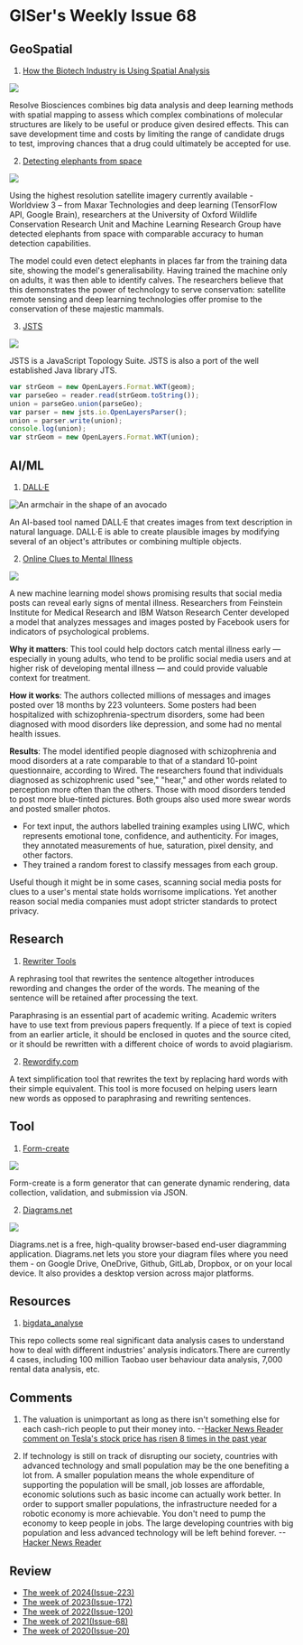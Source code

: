 # GISer's Weekly Issue 68

## GeoSpatial

1. [How the Biotech Industry is Using Spatial Analysis](https://www.gislounge.com/how-the-biotech-industry-is-using-spatial-analysis/)

![](https://cdn.shortpixel.ai/client/to_avif,q_lossy,ret_img,w_1100/https://www.gislounge.com/wp-content/uploads/2021/01/spatial-multinomics-lu-et-al-2020.png)

Resolve Biosciences combines big data analysis and deep learning methods with spatial mapping to assess which complex combinations of molecular structures are likely to be useful or produce given desired effects. This can save development time and costs by limiting the range of candidate drugs to test, improving chances that a drug could ultimately be accepted for use.

2. [Detecting elephants from space](https://nuadox.com/post/638430835121455104/detecting-elephants-from-space)

![](https://64.media.tumblr.com/330a68aed805cffd8328317f7dd05bd9/b0c284a6b721a8fd-0e/s1280x1920/74353fea5a59109823c02a8fb696af59062ab79a.jpg)

Using the highest resolution satellite imagery currently available - Worldview 3 – from Maxar Technologies and deep learning (TensorFlow API, Google Brain), researchers at the University of Oxford Wildlife Conservation Research Unit and Machine Learning Research Group have detected elephants from space with comparable accuracy to human detection capabilities.

The model could even detect elephants in places far from the training data site, showing the model's generalisability. Having trained the machine only on adults, it was then able to identify calves. The researchers believe that this demonstrates the power of technology to serve conservation: satellite remote sensing and deep learning technologies offer promise to the conservation of these majestic mammals.

3. [JSTS](https://github.com/bjornharrtell/jsts)

![](https://i.stack.imgur.com/TZ1rH.png)

JSTS is a JavaScript Topology Suite. JSTS is also a port of the well established Java library JTS.

```js
var strGeom = new OpenLayers.Format.WKT(geom);
var parseGeo = reader.read(strGeom.toString());
union = parseGeo.union(parseGeo);
var parser = new jsts.io.OpenLayersParser();
union = parser.write(union);
console.log(union);
var strGeom = new OpenLayers.Format.WKT(union);
```

## AI/ML

1. [DALL·E](https://openai.com/blog/dall-e/)

![An armchair in the shape of an avocado](https://camo.githubusercontent.com/fa50e77286b5540048cadf96038b35b42d6e97db262ee81a090333b2db350bc6/68747470733a2f2f7777772e77616e67626173652e636f6d2f626c6f67696d672f61737365742f3230323130312f6267323032313031303631302e6a7067)

An AI-based tool named DALL·E that creates images from text description in natural language. DALL·E is able to create plausible images by modifying several of an object's attributes or combining multiple objects.

2. [Online Clues to Mental Illness](https://blog.deeplearning.ai/blog/the-batch-clues-to-mental-illness-enterprise-ai-bias-in-compressed-models-u.s.-ai-strategy)

![](<https://blog.deeplearning.ai/hubfs/ezgif.com-gif-maker%20(70).gif>)

A new machine learning model shows promising results that social media posts can reveal early signs of mental illness. Researchers from Feinstein Institute for Medical Research and IBM Watson Research Center developed a model that analyzes messages and images posted by Facebook users for indicators of psychological problems.

**Why it matters**: This tool could help doctors catch mental illness early — especially in young adults, who tend to be prolific social media users and at higher risk of developing mental illness — and could provide valuable context for treatment.

**How it works**: The authors collected millions of messages and images posted over 18 months by 223 volunteers. Some posters had been hospitalized with schizophrenia-spectrum disorders, some had been diagnosed with mood disorders like depression, and some had no mental health issues.

**Results**: The model identified people diagnosed with schizophrenia and mood disorders at a rate comparable to that of a standard 10-point questionnaire, according to Wired. The researchers found that individuals diagnosed as schizophrenic used "see," "hear," and other words related to perception more often than the others. Those with mood disorders tended to post more blue-tinted pictures. Both groups also used more swear words and posted smaller photos.

- For text input, the authors labelled training examples using LIWC, which represents emotional tone, confidence, and authenticity. For images, they annotated measurements of hue, saturation, pixel density, and other factors.
- They trained a random forest to classify messages from each group.

Useful though it might be in some cases, scanning social media posts for clues to a user's mental state holds worrisome implications. Yet another reason social media companies must adopt stricter standards to protect privacy.

## Research

1. [Rewriter Tools](https://www.rewritertools.com/paraphrasing-tool#)

A rephrasing tool that rewrites the sentence altogether introduces rewording and changes the order of the words. The meaning of the sentence will be retained after processing the text.

Paraphrasing is an essential part of academic writing. Academic writers have to use text from previous papers frequently. If a piece of text is copied from an earlier article, it should be enclosed in quotes and the source cited, or it should be rewritten with a different choice of words to avoid plagiarism.

2. [Rewordify.com](https://rewordify.com/index.php)

A text simplification tool that rewrites the text by replacing hard words with their simple equivalent. This tool is more focused on helping users learn new words as opposed to paraphrasing and rewriting sentences.

## Tool

1. [Form-create](https://github.com/xaboy/form-create)

![](https://raw.githubusercontent.com/xaboy/form-create/dev/images/demo-live3.gif)

Form-create is a form generator that can generate dynamic rendering, data collection, validation, and submission via JSON.

2. [Diagrams.net](https://www.diagrams.net/)

![](https://www.diagrams.net/assets/svg/home-dia1.svg)

Diagrams.net is a free, high-quality browser-based end-user diagramming application. Diagrams.net lets you store your diagram files where you need them - on Google Drive, OneDrive, Github, GitLab, Dropbox, or on your local device. It also provides a desktop version across major platforms.

## Resources

1. [bigdata_analyse](https://github.com/TurboWay/bigdata_analyse)

This repo collects some real significant data analysis cases to understand how to deal with different industries' analysis indicators.There are currently 4 cases, including 100 million Taobao user behaviour data analysis, 7,000 rental data analysis, etc.

## Comments

1. The valuation is unimportant as long as there isn't something else for each cash-rich people to put their money into.
   --[Hacker News Reader comment on Tesla's stock price has risen 8 times in the past year](https://news.ycombinator.com/item?id=25555452)

2. If technology is still on track of disrupting our society, countries with advanced technology and small population may be the one benefiting a lot from. A smaller population means the whole expenditure of supporting the population will be small, job losses are affordable, economic solutions such as basic income can actually work better. In order to support smaller populations, the infrastructure needed for a robotic economy is more achievable. You don't need to pump the economy to keep people in jobs. The large developing countries with big population and less advanced technology will be left behind forever.
   --[Hacker News Reader](https://news.ycombinator.com/item?id=25558221)

## Review

- [The week of 2024(Issue-223)](../2024/issue-223.md)
- [The week of 2023(Issue-172)](../2023/issue-172.md)
- [The week of 2022(Issue-120)](../2022/issue-120.md)
- [The week of 2021(Issue-68)](../2021/issue-68.md)
- [The week of 2020(Issue-20)](../2020/issue-20.md)
